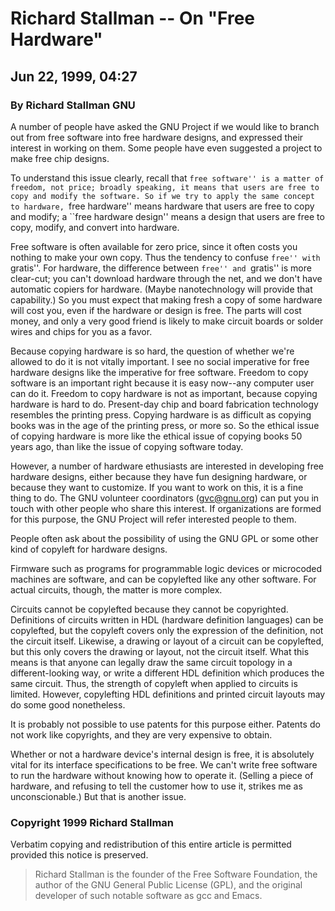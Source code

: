 # Richard Stallman -- On "Free Hardware" #
## Jun 22, 1999, 04:27 ##
### By Richard Stallman GNU ###

A number of people have asked the GNU Project if we would like to branch out from free software into free hardware designs, and expressed their interest in working on them. Some people have even suggested a project to make free chip designs.

To understand this issue clearly, recall that ```free software'' is a matter of freedom, not price; broadly speaking, it means that users are free to copy and modify the software. So if we try to apply the same concept to hardware, ```free hardware'' means hardware that users are free to copy and modify; a ``free hardware design'' means a design that users are free to copy, modify, and convert into hardware.

Free software is often available for zero price, since it often costs you nothing to make your own copy. Thus the tendency to confuse ```free'' with ```gratis''. For hardware, the difference between ``free'' and ``gratis'' is more clear-cut; you can't download hardware through the net, and we don't have automatic copiers for hardware. (Maybe nanotechnology will provide that capability.) So you must expect that making fresh a copy of some hardware will cost you, even if the hardware or design is free. The parts will cost money, and only a very good friend is likely to make circuit boards or solder wires and chips for you as a favor.

Because copying hardware is so hard, the question of whether we're allowed to do it is not vitally important. I see no social imperative for free hardware designs like the imperative for free software. Freedom to copy software is an important right because it is easy now--any computer user can do it. Freedom to copy hardware is not as important, because copying hardware is hard to do. Present-day chip and board fabrication technology resembles the printing press. Copying hardware is as difficult as copying books was in the age of the printing press, or more so. So the ethical issue of copying hardware is more like the ethical issue of copying books 50 years ago, than like the issue of copying software today.

However, a number of hardware ethusiasts are interested in developing free hardware designs, either because they have fun designing hardware, or because they want to customize. If you want to work on this, it is a fine thing to do. The GNU volunteer coordinators (gvc@gnu.org) can put you in touch with other people who share this interest. If organizations are formed for this purpose, the GNU Project will refer interested people to them.

People often ask about the possibility of using the GNU GPL or some other kind of copyleft for hardware designs.

Firmware such as programs for programmable logic devices or microcoded machines are software, and can be copylefted like any other software. For actual circuits, though, the matter is more complex.

Circuits cannot be copylefted because they cannot be copyrighted. Definitions of circuits written in HDL (hardware definition languages) can be copylefted, but the copyleft covers only the expression of the definition, not the circuit itself. Likewise, a drawing or layout of a circuit can be copylefted, but this only covers the drawing or layout, not the circuit itself. What this means is that anyone can legally draw the same circuit topology in a different-looking way, or write a different HDL definition which produces the same circuit. Thus, the strength of copyleft when applied to circuits is limited. However, copylefting HDL definitions and printed circuit layouts may do some good nonetheless.

It is probably not possible to use patents for this purpose either. Patents do not work like copyrights, and they are very expensive to obtain.

Whether or not a hardware device's internal design is free, it is absolutely vital for its interface specifications to be free. We can't write free software to run the hardware without knowing how to operate it. (Selling a piece of hardware, and refusing to tell the customer how to use it, strikes me as unconscionable.) But that is another issue.

### Copyright 1999 Richard Stallman ###
Verbatim copying and redistribution of this entire article is permitted provided this notice is preserved.

> Richard Stallman is the founder of the Free Software Foundation, the author of the GNU General Public License (GPL), and the original developer of such notable software as gcc and Emacs.